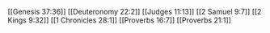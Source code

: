 [[Genesis 37:36]]
[[Deuteronomy 22:2]]
[[Judges 11:13]]
[[2 Samuel 9:7]]
[[2 Kings 9:32]]
[[1 Chronicles 28:1]]
[[Proverbs 16:7]]
[[Proverbs 21:1]]
